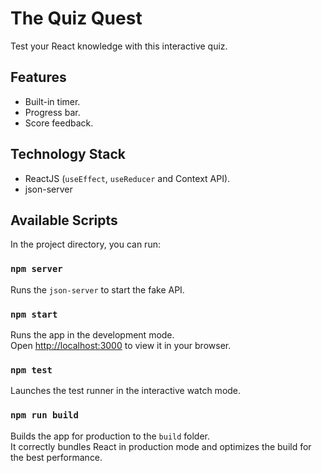 # The Quiz Quest

Test your React knowledge with this interactive quiz.

## Features

- Built-in timer.
- Progress bar.
- Score feedback.

## Technology Stack

- ReactJS (<code>useEffect</code>, <code>useReducer</code> and Context API).
- json-server

## Available Scripts

In the project directory, you can run:

### `npm server`

Runs the `json-server` to start the fake API.

### `npm start`

Runs the app in the development mode.\
Open [http://localhost:3000](http://localhost:3000) to view it in your browser.

### `npm test`

Launches the test runner in the interactive watch mode.

### `npm run build`

Builds the app for production to the `build` folder.\
It correctly bundles React in production mode and optimizes the build for the best performance.

